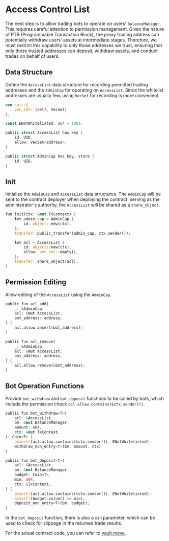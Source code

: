 # Access Control List

The next step is to allow trading bots to operate on users' `BalanceManager`. This requires careful attention to permission management. Given the nature of PTB (Programmable Transaction Block), the proxy trading address can potentially withdraw users' assets at intermediate stages. Therefore, we must restrict this capability to only those addresses we trust, ensuring that only these trusted addresses can deposit, withdraw assets, and conduct trades on behalf of users.

## Data Structure

Define the `AccessList` data structure for recording permitted trading addresses and the `AdminCap` for operating on `AccessList`. Since the whitelist addresses are usually few, using `VecSet` for recording is more convenient.

```rust
use sui::{
    vec_set::{Self, VecSet}
};

const ENotWhitelisted: u64 = 1001;

public struct AccessList has key {
    id: UID,
    allow: VecSet<address>,
}

public struct AdminCap has key, store {
    id: UID,
}
```

## Init

Initialize the `AdminCap` and `AccessList` data structures. The `AdminCap` will be sent to the contract deployer when deploying the contract, serving as the administrator's authority, the `AccessList` will be shared as a `share_object`.

```rust
fun init(ctx: &mut TxContext) {
    let admin_cap = AdminCap {
        id: object::new(ctx),
    };
    transfer::public_transfer(admin_cap, ctx.sender());

    let acl = AccessList {
        id: object::new(ctx),
        allow: vec_set::empty(),
    };
    transfer::share_object(acl);
}
```

## Permission Editing

Allow editing of the `AccessList` using the `AdminCap`.

```rust
public fun acl_add(
    _: &AdminCap,
    acl: &mut AccessList,
    bot_address: address,
) {
    acl.allow.insert(bot_address);
}

public fun acl_remove(
    _: &AdminCap,
    acl: &mut AccessList,
    bot_address: address,
) {
    acl.allow.remove(&bot_address);
}
```

## Bot Operation Functions

Provide `bot_withdraw` and `bot_deposit` functions to be called by bots, which include the permission check `acl.allow.contains(&ctx.sender())`.

```rust
public fun bot_withdraw<T>(
    acl: &AccessList,
    bm: &mut BalanceManager,
    amount: u64,
    ctx: &mut TxContext,
): Coin<T> {
    assert!(acl.allow.contains(&ctx.sender()), ENotWhitelisted);
    withdraw_non_entry<T>(bm, amount, ctx)
}

public fun bot_deposit<T>(
    acl: &AccessList,
    bm: &mut BalanceManager,
    budget: Coin<T>,
    min: u64,
    ctx: &TxContext,
) {
    assert!(acl.allow.contains(&ctx.sender()), ENotWhitelisted);
    assert!(budget.value() >= min);
    deposit_non_entry<T>(bm, budget);
}
```

In the `bot_deposit` function, there is also a `min` parameter, which can be used to check for slippage in the returned trade results.

For the actual contract code, you can refer to [vault.move](../example_projects/proxy/sources/vault.move).
